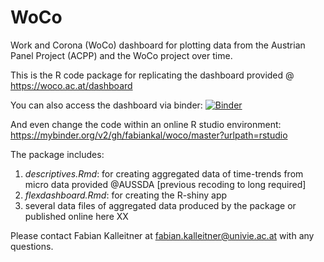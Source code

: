 # WoCo
Work and Corona (WoCo) dashboard for plotting data from the Austrian Panel Project (ACPP) and the WoCo project over time.

This is the R code package for replicating the dashboard provided @ https://woco.ac.at/dashboard

You can also access the dashboard via binder: [![Binder](https://mybinder.org/badge_logo.svg)](https://mybinder.org/v2/gh/fabiankal/woco/master?urlpath=shiny)

And even change the code within an online R studio environment: https://mybinder.org/v2/gh/fabiankal/woco/master?urlpath=rstudio

The package includes:
1) *descriptives.Rmd*: for creating aggregated data of time-trends from micro data provided @AUSSDA [previous recoding to long required]
2) *flexdashboard.Rmd*: for creating the R-shiny app
3) several data files of aggregated data produced by the package or published online here XX  

Please contact Fabian Kalleitner at fabian.kalleitner@univie.ac.at with any questions.
